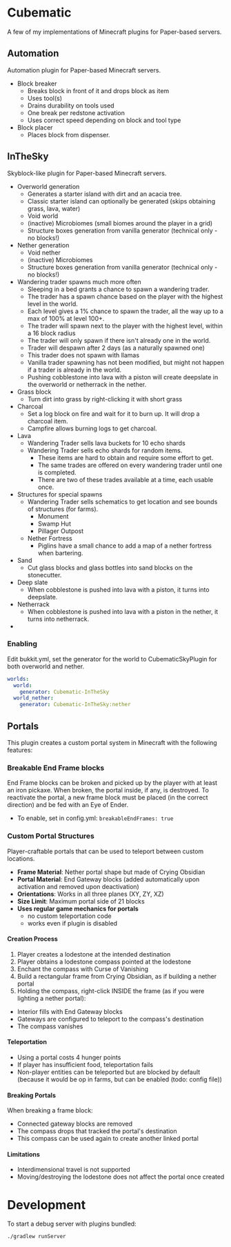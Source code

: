 # Cubematic
A few of my implementations of Minecraft plugins for Paper-based servers.

## Automation
Automation plugin for Paper-based Minecraft servers.
- Block breaker
  - Breaks block in front of it and drops block as item
  - Uses tool(s)
  - Drains durability on tools used
  - One break per redstone activation
  - Uses correct speed depending on block and tool type
- Block placer
  - Places block from dispenser.

## InTheSky
Skyblock-like plugin for Paper-based Minecraft servers.
- Overworld generation
  - Generates a starter island with dirt and an acacia tree.
  - Classic starter island can optionally be generated (skips obtaining grass, lava, water)
  - Void world
  - (inactive) Microbiomes (small biomes around the player in a grid)
  - Structure boxes generation from vanilla generator (technical only - no blocks!)
- Nether generation
  - Void nether
  - (inactive) Microbiomes
  - Structure boxes generation from vanilla generator (technical only - no blocks!)
- Wandering trader spawns much more often
  - Sleeping in a bed grants a chance to spawn a wandering trader.
  - The trader has a spawn chance based on the player with the highest level in the world.
  - Each level gives a 1% chance to spawn the trader, all the way up to a max of 100% at level 100+.
  - The trader will spawn next to the player with the highest level, within a 16 block radius
  - The trader will only spawn if there isn't already one in the world.
  - Trader will despawn after 2 days (as a naturally spawned one)
  - This trader does not spawn with llamas
  - Vanilla trader spawning has not been modified, but might not happen if a trader is already in the world.
  - Pushing cobblestone into lava with a piston will create deepslate in the overworld or netherrack in the nether.
- Grass block
  - Turn dirt into grass by right-clicking it with short grass
- Charcoal
  - Set a log block on fire and wait for it to burn up. It will drop a charcoal item.
  - Campfire allows burning logs to get charcoal.
- Lava
  - Wandering Trader sells lava buckets for 10 echo shards
  - Wandering Trader sells echo shards for random items.
    - These items are hard to obtain and require some effort to get.
    - The same trades are offered on every wandering trader until one is completed.
    - There are two of these trades available at a time, each usable once.
- Structures for special spawns
  - Wandering Trader sells schematics to get location and see bounds of structures (for farms).
    - Monument
    - Swamp Hut
    - Pillager Outpost
  - Nether Fortress
    - Piglins have a small chance to add a map of a nether fortress when bartering.
- Sand
  - Cut glass blocks and glass bottles into sand blocks on the stonecutter.
- Deep slate
  - When cobblestone is pushed into lava with a piston, it turns into deepslate.
- Netherrack
  - When cobblestone is pushed into lava with a piston in the nether, it turns into netherrack.
- 

### Enabling
Edit bukkit.yml, set the generator for the world to CubematicSkyPlugin for both overworld and nether.
```yaml
worlds:
  world:
    generator: Cubematic-InTheSky
  world_nether:
    generator: Cubematic-InTheSky:nether
```

## Portals
This plugin creates a custom portal system in Minecraft with the following features:

### Breakable End Frame blocks
End Frame blocks can be broken and picked up by the player with at least an iron pickaxe.
When broken, the portal inside, if any, is destroyed. To reactivate the portal, a new frame block
must be placed (in the correct direction) and be fed with an Eye of Ender. 
  - To enable, set in config.yml: ```breakableEndFrames: true```


### Custom Portal Structures
Player-craftable portals that can be used to teleport between custom locations.

- **Frame Material**: Nether portal shape but made of Crying Obsidian
- **Portal Material**: End Gateway blocks (added automatically upon activation and removed upon deactivation)
- **Orientations**: Works in all three planes (XY, ZY, XZ)
- **Size Limit**: Maximum portal side of 21 blocks
- **Uses regular game mechanics for portals**
  - no custom teleportation code
  - works even if plugin is disabled

#### Creation Process
1. Player creates a lodestone at the intended destination
2. Player obtains a lodestone compass pointed at the lodestone
3. Enchant the compass with Curse of Vanishing
4. Build a rectangular frame from Crying Obsidian, as if building a nether portal
5. Holding the compass, right-click INSIDE the frame (as if you were lighting a nether portal):
  - Interior fills with End Gateway blocks
  - Gateways are configured to teleport to the compass's destination
  - The compass vanishes

#### Teleportation
- Using a portal costs 4 hunger points
- If player has insufficient food, teleportation fails
- Non-player entities can be teleported but are blocked by default (because it would be op
  in farms, but can be enabled (todo: config file))

#### Breaking Portals
When breaking a frame block:
- Connected gateway blocks are removed
- The compass drops that tracked the portal's destination
- This compass can be used again to create another linked portal


#### Limitations
- Interdimensional travel is not supported
- Moving/destroying the lodestone does not affect the portal once created

# Development
To start a debug server with plugins bundled:
```bash
./gradlew runServer
```